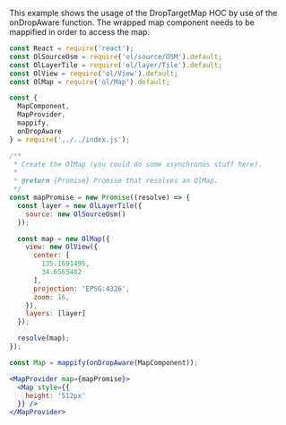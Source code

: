 This example shows the usage of the DropTargetMap HOC by use of the onDropAware
function. The wrapped map component needs to be mappified in order to access
the map.

```jsx
const React = require('react');
const OlSourceOsm = require('ol/source/OSM').default;
const OlLayerTile = require('ol/layer/Tile').default;
const OlView = require('ol/View').default;
const OlMap = require('ol/Map').default;

const {
  MapComponent,
  MapProvider,
  mappify,
  onDropAware
} = require('../../index.js');

/**
 * Create the OlMap (you could do some asynchronus stuff here).
 *
 * @return {Promise} Promise that resolves an OlMap.
 */
const mapPromise = new Promise((resolve) => {
  const layer = new OlLayerTile({
    source: new OlSourceOsm()
  });

  const map = new OlMap({
    view: new OlView({
      center: [
        135.1691495,
        34.6565482
      ],
      projection: 'EPSG:4326',
      zoom: 16,
    }),
    layers: [layer]
  });

  resolve(map);
});

const Map = mappify(onDropAware(MapComponent));

<MapProvider map={mapPromise}>
  <Map style={{
    height: '512px'
  }} />
</MapProvider>
